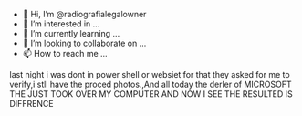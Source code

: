 - 👋 Hi, I’m @radiografialegalowner
- 👀 I’m interested in ...
- 🌱 I’m currently learning ...
- 💞️ I’m looking to collaborate on ...
- 📫 How to reach me ...

<!---
radiografialegalowner/radiografialegalowner is a ✨ special ✨ repository because its `README.md` (this file) appears on your GitHub profile.
You can click the Preview link to take a look at your changes.
--->
 last night i was dont in power shell or websiet for that they asked for me to verify,i stll have the proced photos.,And all today the derler of MICROSOFT THE JUST TOOK OVER MY COMPUTER AND NOW I SEE THE RESULTED IS DIFFRENCE
 
 
